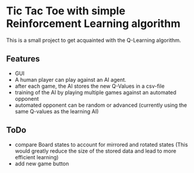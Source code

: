 # Tic Tac Toe with simple Reinforcement Learning algorithm

This is a small project to get acquainted with the Q-Learning algorithm.


## Features

- GUI
- A human player can play against an AI agent.
- after each game, the AI stores the new Q-Values in a csv-file
- training of the AI by playing multiple games against an automated opponent
- automated opponent can be random or advanced (currently using the same Q-values as the learning AI)

## ToDo

- compare Board states to account for mirrored and rotated states
  (This would greatly reduce the size of the stored data and lead to more efficient learning)
- add new game button
